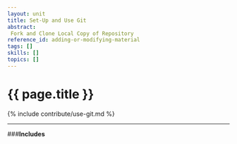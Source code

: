 ```yaml
---
layout: unit
title: Set-Up and Use Git
abstract:
 Fork and Clone Local Copy of Repository
reference_id: adding-or-modifying-material
tags: []
skills: []
topics: []
---
```


# {{ page.title }}

{% include contribute/use-git.md %}

-----
###**Includes**

